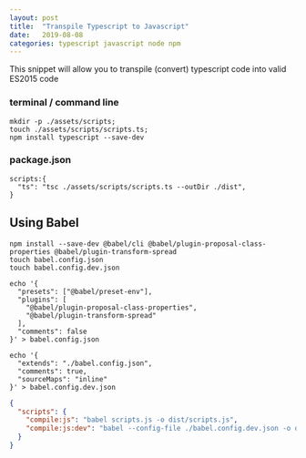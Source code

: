 ```yaml
---
layout: post
title:  "Transpile Typescript to Javascript"
date:   2019-08-08
categories: typescript javascript node npm
---
```


This snippet will allow you to transpile (convert) typescript code into valid ES2015 code

### terminal / command line

```
mkdir -p ./assets/scripts;
touch ./assets/scripts/scripts.ts;
npm install typescript --save-dev
```

### package.json
```
scripts:{
  "ts": "tsc ./assets/scripts/scripts.ts --outDir ./dist",
}
```



## Using Babel
```shell
npm install --save-dev @babel/cli @babel/plugin-proposal-class-properties @babel/plugin-transform-spread
touch babel.config.json
touch babel.config.dev.json

echo '{
  "presets": ["@babel/preset-env"],
  "plugins": [
    "@babel/plugin-proposal-class-properties",
    "@babel/plugin-transform-spread"
  ],
  "comments": false
}' > babel.config.json

echo '{
  "extends": "./babel.config.json",
  "comments": true,
  "sourceMaps": "inline"
}' > babel.config.dev.json
```

```json
{
  "scripts": {
    "compile:js": "babel scripts.js -o dist/scripts.js",
    "compile:js:dev": "babel --config-file ./babel.config.dev.json -o dist/scripts.js scripts.js"
  }
}
```
